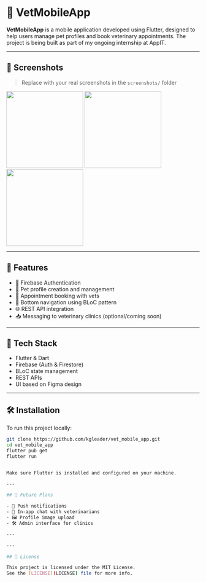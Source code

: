 # 🐾 VetMobileApp

**VetMobileApp** is a mobile application developed using Flutter, designed to help users manage pet profiles and book veterinary appointments. The project is being built as part of my ongoing internship at AppIT.

---

## 📱 Screenshots

> Replace with your real screenshots in the `screenshots/` folder

<p float="left">
  <img src="screenshots/splash.png" width="200"/>
  <img src="screenshots/home.png" width="200"/>
  <img src="screenshots/profile.png" width="200"/>
</p>

---

## 🚀 Features

- 🔐 Firebase Authentication
- 🐶 Pet profile creation and management
- 📅 Appointment booking with vets
- 🧭 Bottom navigation using BLoC pattern
- 🌐 REST API integration
- 📥 Messaging to veterinary clinics (optional/coming soon)

---

## 🧰 Tech Stack

- Flutter & Dart
- Firebase (Auth & Firestore)
- BLoC state management
- REST APIs
- UI based on Figma design

---

## 🛠️ Installation

To run this project locally:

```bash
git clone https://github.com/kgleader/vet_mobile_app.git
cd vet_mobile_app
flutter pub get
flutter run


Make sure Flutter is installed and configured on your machine.

---

## 📌 Future Plans

- 🔔 Push notifications  
- 💬 In-app chat with veterinarians  
- 🖼️ Profile image upload  
- 🛠️ Admin interface for clinics  

---

---

## 📄 License

This project is licensed under the MIT License.  
See the [LICENSE](LICENSE) file for more info.


